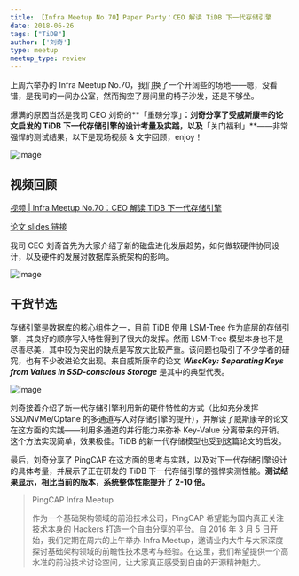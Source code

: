```yaml
---
title: 【Infra Meetup No.70】Paper Party：CEO 解读 TiDB 下一代存储引擎
date: 2018-06-26
tags: ["TiDB"]
author: ['刘奇']
type: meetup
meetup_type: review
---
```


上周六举办的 Infra Meetup No.70，我们换了一个开阔些的场地——嗯，没看错，是我司的一间办公室，然而掏空了房间里的椅子沙发，还是不够坐。

爆满的原因当然是我司 CEO 刘奇的**「重磅分享」**：刘奇分享了受威斯康辛的论文启发的 TiDB 下一代存储引擎的设计考量及实践，以及**「关门福利」**——非常强悍的测试结果，以下是现场视频 & 文字回顾，enjoy！

![image](http://upload-images.jianshu.io/upload_images/542677-15e477c4926efe2d?imageMogr2/auto-orient/strip%7CimageView2/2/w/1240)

## 视频回顾

[视频 | Infra Meetup No.70：CEO 解读 TiDB 下一代存储引擎](https://v.qq.com/txp/iframe/player.html?origin=https%3A%2F%2Fmp.weixin.qq.com&amp;vid=i0701p33rrl&amp;autoplay=false&amp;full=true&amp;show1080p=false)

[论文 slides 链接](http://research.cs.wisc.edu/wind/Publications/wisckey-slides.pdf)


我司 CEO 刘奇首先为大家介绍了新的磁盘进化发展趋势，如何做软硬件协同设计，以及硬件的发展对数据库系统架构的影响。

![image](http://upload-images.jianshu.io/upload_images/542677-5a3f2bc87c1a5e2b?imageMogr2/auto-orient/strip%7CimageView2/2/w/1240)

## 干货节选

存储引擎是数据库的核心组件之一，目前 TiDB 使用 LSM-Tree 作为底层的存储引擎，其良好的顺序写入特性得到了很大的发挥。然而 LSM-Tree 模型本身也不是尽善尽美，其中较为突出的缺点是写放大比较严重。该问题也吸引了不少学者的研究，也有不少改进论文出现。来自威斯康辛的论文 ***WiscKey: Separating Keys from Values in SSD-conscious Storage*** 是其中的典型代表。

![image](http://upload-images.jianshu.io/upload_images/542677-f07bd634772ec7af?imageMogr2/auto-orient/strip%7CimageView2/2/w/1240) 

刘奇接着介绍了新一代存储引擎利用新的硬件特性的方式（比如充分发挥 SSD/NVMe/Optane 的多通道写入对存储引擎的提升），并解读了威斯康辛的论文在这方面的实践——利用多通道的并行能力来弥补 Key-Value 分离带来的开销。这个方法实现简单，效果极佳。TiDB 的新一代存储模型也受到这篇论文的启发。

最后，刘奇分享了 PingCAP 在这方面的思考与实践，以及对下一代存储引擎设计的具体考量，并展示了正在研发的 TiDB 下一代存储引擎的强悍实测性能。**测试结果显示，相比当前的版本，系统整体性能提升了 2-10 倍。**


>PingCAP Infra Meetup
>
>作为一个基础架构领域的前沿技术公司，PingCAP 希望能为国内真正关注技术本身的 Hackers 打造一个自由分享的平台。自 2016 年 3 月 5 日开始，我们定期在周六的上午举办 Infra Meetup，邀请业内大牛与大家深度探讨基础架构领域的前瞻性技术思考与经验。在这里，我们希望提供一个高水准的前沿技术讨论空间，让大家真正感受到自由的开源精神魅力。

